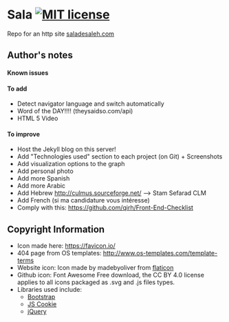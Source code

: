 # Sala [![MIT license](https://img.shields.io/badge/license-MIT-lightgrey.svg)](https://raw.githubusercontent.com/qirh/sala/master/LICENSE)
Repo for an http site [saladesaleh.com](http://saladesaleh.com)


## Author's notes
#### Known issues
#### To add
* Detect navigator language and switch automatically
* Word of the DAY!!!! (theysaidso.com/api)
* HTML 5 Video
#### To improve
* Host the Jekyll blog on this server!
* Add "Technologies used" section to each project (on Git) + Screenshots
* Add visualization options to the graph
* Add personal photo
* Add more Spanish
* Add more Arabic
* Add Hebrew
  http://culmus.sourceforge.net/ --> Stam Sefarad CLM
* Add French
    (si ma candidature vous intéresse)
* Comply with this: https://github.com/qirh/Front-End-Checklist

## Copyright Information
* Icon made here: https://favicon.io/
* 404 page from OS templates: http://www.os-templates.com/template-terms
* Website icon: Icon made by madebyoliver from [flaticon](www.flaticon.com)
* Github icon: Font Awesome Free download, the CC BY 4.0 license applies to all icons packaged as .svg and .js files types.
* Libraries used include:
  * [Bootstrap](https://getbootstrap.com/)
  * [JS Cookie](https://github.com/js-cookie/js-cookie)
  * [jQuery](https://jquery.com/)
